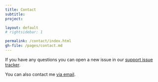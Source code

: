 ```yaml
---
title: Contact
subtitle: 
project: 

layout: default
# rightsidebar: 1

permalink: /contact/index.html
gh-file: /pages/contact.md
---
```

If you have any questions you can open a new issue in our [support issue tracker](https://github.com/bugtrackr/bumpy-booby/issues).

You can also contact me [via email](https://spamty.eu/mail/v4/89/H9lglkqsQua90b9c8d/).